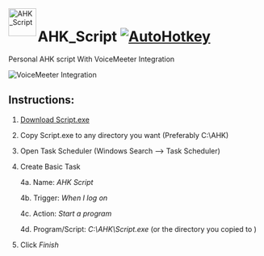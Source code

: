 <img align="left" width="55" height="55" src="Script/Script.ico" alt="AHK_Script">

# AHK_Script    [![AutoHotkey](https://img.shields.io/badge/AutoHotkey-1.1.30.03-4DB057.svg)](https://autohotkey.com/)

Personal AHK script With VoiceMeeter Integration

![VoiceMeeter Integration](https://j.gifs.com/2x2J4A.gif)

## Instructions: 
1. [Download Script.exe](https://github.com/SaifAqqad/AHK_Script/releases/latest/download/Script.exe)
2. Copy Script.exe to any directory you want (Preferably C:\AHK\)
3. Open Task Scheduler (Windows Search --> Task Scheduler) 
4. Create Basic Task

    4a. Name: *AHK Script*
    
    4b. Trigger: *When I log on*
    
    4c. Action: *Start a program*
    
    4d. Program/Script: *C:\AHK\Script.exe* (or the directory you copied to )
    
5. Click *Finish*
